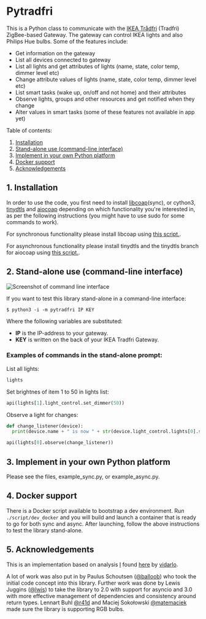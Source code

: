 # Pytradfri #

This is a Python class to communicate with the [IKEA Trådfri](http://www.ikea.com/us/en/catalog/products/00337813/) (Tradfri) ZigBee-based Gateway. The gateway can control IKEA lights and also Philips Hue bulbs. Some of the features include:

- Get information on the gateway
- List all devices connected to gateway
- List all lights and get attributes of lights (name, state, color temp, dimmer level etc)
- Change attribute values of lights (name, state, color temp, dimmer level etc)
- List smart tasks (wake up, on/off and not home) and their attributes
- Observe lights, groups and other resources and get notified when they change
- Alter values in smart tasks (some of these features not available in app yet)

Table of contents:

1. [Installation](#1-installation)
2. [Stand-alone use (command-line interface)](#2-stand-alone-use-command-line-interface)
3. [Implement in your own Python platform](#3-implement-in-your-own-python-platform)
4. [Docker support](#4-docker-support)
5. [Acknowledgements](#5-acknowledgements)

## 1. Installation
In order to use the code, you first need to install [libcoap](https://github.com/obgm/libcoap)(sync), or cython3, [tinydtls](https://git.fslab.de/jkonra2m/tinydtls) and [aiocoap](https://github.com/chrysn/aiocoap) depending on which functionality you're interested in, as per the following instructions (you might have to use sudo for some commands to work).

For synchronous functionality please install libcoap using [this script.](script/install-coap-client.sh).

For asynchronous functionality please install tinydtls and the tinydtls branch for aiocoap using [this script.](script/install-aiocoap.sh).


## 2. Stand-alone use (command-line interface)
![Screenshot of command line interface](./docs/pytradfri_cli.png)

If you want to test this library stand-alone in a command-line interface:

```shell
$ python3 -i -m pytradfri IP KEY
```
Where the following variables are substituted:
- **IP** is the IP-address to your gateway.
- **KEY** is written on the back of your IKEA Tradfri Gateway.

### Examples of commands in the stand-alone prompt:

List all lights:

```python
lights
```

Set brightnes of item 1 to 50 in lights list:

```python
api(lights[1].light_control.set_dimmer(50))
```

Observe a light for changes:

```python
def change_listener(device):
  print(device.name + " is now " + str(device.light_control.lights[0].state))

api(lights[0].observe(change_listener))
```

## 3. Implement in your own Python platform
Please see the files, example_sync.py, or example_async.py.

## 4. Docker support

There is a Docker script available to bootstrap a dev environment. Run `./script/dev_docker` and you will build and launch a container that is ready to go for both sync and async. After launching, follow the above instructions to test the library stand-alone.

## 5. Acknowledgements
This is an implementation based on analysis [I](https://github.com/ggravlingen/) found [here](https://bitsex.net/software/2017/coap-endpoints-on-ikea-tradfri/) by [vidarlo](https://bitsex.net/).

A lot of work was also put in by Paulus Schoutsen ([@balloob](https://github.com/balloob)) who took the initial code concept into this library. Further work was done by Lewis Juggins ([@lwis](https://github.com/lwis)) to take the library to 2.0 with support for asyncio and 3.0 with more effective management of dependencies and consistency around return types. Lennart Buhl [@r41d](https://github.com/r41d) and Maciej Sokołowski [@matemaciek](https://github.com/matemaciek) made sure the library is supporting RGB bulbs.
